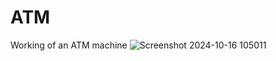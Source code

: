 # ATM
Working of an ATM machine
![Screenshot 2024-10-16 105011](https://github.com/user-attachments/assets/5d77b5ce-11f8-48f4-9043-3eee6f7d7577)

